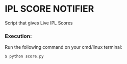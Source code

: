 # IPL SCORE NOTIFIER
Script that gives Live IPL Scores

### Execution:
Run the following command on your cmd/linux terminal:

``$ python score.py``
